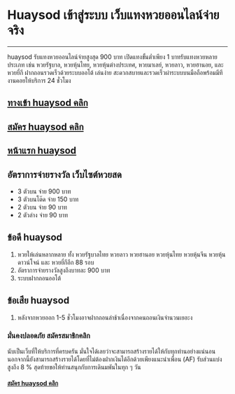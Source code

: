 # Huaysod เข้าสู่ระบบ เว็บแทงหวยออนไลน์จ่ายจริง
---
huaysod รับแทงหวยออนไลน์จ่ายสูงสุด 900 บาท เปิดแทงขั้นต่ำเพียง 1 บาทรับแทงหวยหลายประเภท เช่น หวยรัฐบาล, หวยหุ้นไทย, หวยหุ้นต่างประเทศ, หวยมาเลย์, หวยลาว, หวยฮานอย, และหวยยี่กี ฝากถอนรวดเร็วด้วยระบบออโต้ เล่นง่าย สะดวกสบายและรวดเร็วผ่าระบบบนมือถือพร้อมมีทีงานคอยให้บริการ 24 ชั่วโมง

## [ทางเข้า huaysod คลิก](https://bit.ly/3CumYca)

## [สมัคร huaysod คลิก](https://bit.ly/3CumYca)

## [หน้าแรก huaysod](https://bit.ly/3CumYca)

## อัตราการจ่ายรางวัล เว็บไซต์หวยสด

+ 3 ตัวบน จ่าย 900 บาท
+ 3 ตัวบนโต๊ด จ่าย 150 บาท
+ 2 ตัวบน จ่าย 90 บาท
+ 2 ตัวล่าง จ่าย 90 บาท


## ข้อดี huaysod

1. หวยให้เล่นหลากหลาย ทั้ง  หวยรัฐบาลไทย หวยลาว หวยฮานอย หวยหุ้นไทย หวยหุ้นจีน หวยหุ้นดาวน์โจน์ และ หวยยี่กีอีก 88 รอบ
2. อัตราการจ่ายรางวัลสูงถึงบาทละ 900 บาท
3. ระบบฝากถอนออโต้

## ข้อเสีย huaysod

1. หลังจากหวยออก 1-5 ชั่วโมงอาจฝากถอนล่าช้าเนื่องจากคนถอนเงินจำนวนเยอะง

### มั่นคงปลอดภัย สมัครสมาชิกคลิก

นับเป็นเว็บที่ให้บริการที่ครบครัน มั่นใจได้เลยว่าจะสามารถสร้างรายได้ให้กับทุกท่านอย่างแน่นอน นอกจากนี้ยังสามารถสร้างรายได้โดยที่ไม่ต้องฝากเงินได้อีกด้วยเพียงแนะนำเพื่อน (AF) รับส่วนแบ่งสูงถึง 8 % สุดท้ายขอให้ท่านสนุกกับการเดินมพันในทุก ๆ วัน
#### [สมัคร huaysod คลิก](https://bit.ly/3CumYca)
